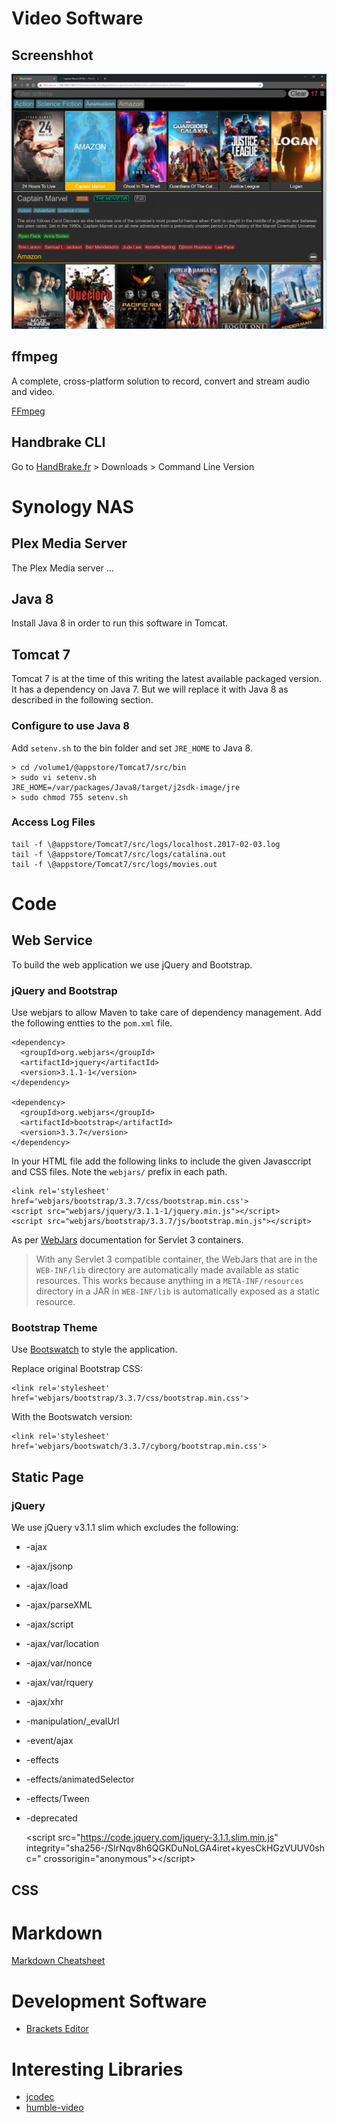 # Video Software

## Screenshhot

![Movie Browser](screenshot.gif)

## ffmpeg

A complete, cross-platform solution to record, convert and stream
audio and video.

[FFmpeg](https://ffmpeg.org/)

## Handbrake CLI

Go to [HandBrake.fr](https://handbrake.fr/) > Downloads > Command Line Version 

# Synology NAS

## Plex Media Server

The Plex Media server ...

## Java 8

Install Java 8 in order to run this software in Tomcat.

## Tomcat 7

Tomcat 7 is at the time of this writing the latest available
packaged version. It has a dependency on Java 7. But we will
replace it with Java 8 as described in the following section.

### Configure to use Java 8

Add `setenv.sh` to the bin folder and set `JRE_HOME` to Java 8.

    > cd /volume1/@appstore/Tomcat7/src/bin
    > sudo vi setenv.sh
    JRE_HOME=/var/packages/Java8/target/j2sdk-image/jre
    > sudo chmod 755 setenv.sh


### Access Log Files

    tail -f \@appstore/Tomcat7/src/logs/localhost.2017-02-03.log
    tail -f \@appstore/Tomcat7/src/logs/catalina.out
    tail -f \@appstore/Tomcat7/src/logs/movies.out

# Code

## Web Service

To build the web application we use jQuery and Bootstrap.

### jQuery and Bootstrap

Use webjars to allow Maven to take care of dependency management. Add the following
entties to the `pom.xml` file.

    <dependency>
      <groupId>org.webjars</groupId>
      <artifactId>jquery</artifactId>
      <version>3.1.1-1</version>
    </dependency>

    <dependency>
      <groupId>org.webjars</groupId>
      <artifactId>bootstrap</artifactId>
      <version>3.3.7</version>
    </dependency>

In your HTML file add the following links to include the given Javasccript and CSS
files. Note the `webjars/` prefix in each path.

    <link rel='stylesheet' href='webjars/bootstrap/3.3.7/css/bootstrap.min.css'>
    <script src="webjars/jquery/3.1.1-1/jquery.min.js"></script>
    <script src="webjars/bootstrap/3.3.7/js/bootstrap.min.js"></script>    
    
As per [WebJars](http://www.webjars.org/documentation#servlet3) documentation for Servlet 3 containers.

> With any Servlet 3 compatible container, the WebJars that are in the `WEB-INF/lib` directory
> are automatically made available as static resources. This works because anything in a 
> `META-INF/resources` directory in a JAR in `WEB-INF/lib` is automatically exposed as a static
> resource.

### Bootstrap Theme

Use [Bootswatch](https://bootswatch.com/) to style the application.

Replace original Bootstrap CSS:

    <link rel='stylesheet' href='webjars/bootstrap/3.3.7/css/bootstrap.min.css'>
    
With the Bootswatch version:

    <link rel='stylesheet' href='webjars/bootswatch/3.3.7/cyborg/bootstrap.min.css'>


## Static Page

### jQuery

We use jQuery v3.1.1 slim which excludes the following:

* -ajax
* -ajax/jsonp
* -ajax/load
* -ajax/parseXML
* -ajax/script
* -ajax/var/location
* -ajax/var/nonce
* -ajax/var/rquery
* -ajax/xhr
* -manipulation/_evalUrl
* -event/ajax
* -effects
* -effects/animatedSelector
* -effects/Tween
* -deprecated

    &lt;script src="https://code.jquery.com/jquery-3.1.1.slim.min.js"
    integrity="sha256-/SIrNqv8h6QGKDuNoLGA4iret+kyesCkHGzVUUV0shc="
    crossorigin="anonymous">&lt;/script>

## CSS




# Markdown

[Markdown Cheatsheet](https://github.com/adam-p/markdown-here/wiki/Markdown-Cheatsheet)


# Development Software

* [Brackets Editor](http://brackets.io/)


# Interesting Libraries

* [jcodec](http://jcodec.org/)
* [humble-video](https://github.com/artclarke/humble-video)
